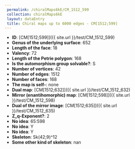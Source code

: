```yaml
--- 
 permalink: /chiralMaps6kE/CM_1512_599 
 collection: chiralMaps6kE
 layout: dataEntry
 title: Chiral maps up to 6000 edges - CM[1512;599]
---
```


- **ID**: [CM[1512;599]]({{ site.url }}/test/CM_1512_599)
- **Genus of the underlying surface**: 652
- **Length of the face**: 18
- **Valency**: 72
- **Length of the Petrie polygon**: 168
- **Is the automorphism group solvable?**: S
- **Number of vertices**: 42
- **Number of edges**: 1512
- **Number of faces**: 168
- **The map is self-**: none
- **Dual map**: [CM[1512;632]]({{ site.url }}/test/CM_1512_632)
- **Mirror (enantihomorphic) map**: [CM[1512;598]]({{ site.url }}/test/CM_1512_598)
- **Dual of the mirror image**: [CM[1512;635]]({{ site.url }}/test/CM_1512_635)
- **Z_q-Exponent?**: 2
- **No idea**:  65:598
- **No idea**: Y
- **No idea**: Y
- **Skeleton**: Sk(42;9)^12
- **Some other kind of skeleton**: nan
